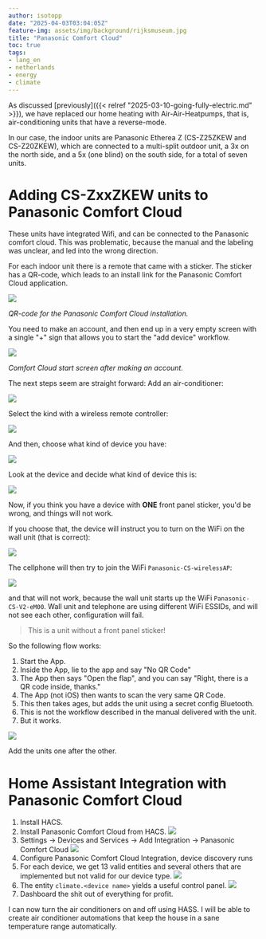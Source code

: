 ```yaml
---
author: isotopp
date: "2025-04-03T03:04:05Z"
feature-img: assets/img/background/rijksmuseum.jpg
title: "Panasonic Comfort Cloud"
toc: true
tags:
- lang_en
- netherlands
- energy
- climate
---
```


As discussed [previously]({{< relref "2025-03-10-going-fully-electric.md" >}}),
we have replaced our home heating with Air-Air-Heatpumps,
that is, air-conditioning units that have a reverse-mode.

In our case, the indoor units are Panasonic Etherea Z (CS-Z25ZKEW and CS-Z20ZKEW), 
which are connected to a multi-split outdoor unit,
a 3x on the north side, and a 5x (one blind) on the south side, for a total of seven units.

# Adding CS-ZxxZKEW units to Panasonic Comfort Cloud

These units have integrated Wifi, and can be connected to the Panasonic comfort cloud.
This was problematic, because the manual and the labeling was unclear, and led into the wrong direction.

For each indoor unit there is a remote that came with a sticker.
The sticker has a QR-code, which leads to an install link for the Panasonic Comfort Cloud application.

![](/uploads/2025/04/comfort-01.jpg)

*QR-code for the Panasonic Comfort Cloud installation.*

You need to make an account,
and then end up in a very empty screen with a single "+" sign that allows you to start the "add device" workflow. 

![](/uploads/2025/04/comfort-02.jpg)

*Comfort Cloud start screen after making an account.*

The next steps seem are straight forward: Add an air-conditioner:

![](/uploads/2025/04/comfort-03.jpg)

Select the kind with a wireless remote controller:

![](/uploads/2025/04/comfort-04.jpg)

And then, choose what kind of device you have:

![](/uploads/2025/04/comfort-06.jpg)

Look at the device and decide what kind of device this is:

![](/uploads/2025/04/comfort-05.jpg)

Now, if you think you have a device with **ONE** front panel sticker, you'd be wrong, and things will not work.

If you choose that, the device will instruct you to turn on the WiFi on the wall unit (that is correct):

![](/uploads/2025/04/comfort-07.jpg)

The cellphone will then try to join the WiFi `Panasonic-CS-wirelessAP`:

![](/uploads/2025/04/comfort-08.jpg)

and that will not work, because the wall unit starts up the WiFi `Panasonic-CS-V2-eM00`. 
Wall unit and telephone are using different WiFi ESSIDs, and will not see each other, configuration will fail.

> This is a unit without a front panel sticker!

So the following flow works:

1. Start the App.
2. Inside the App, lie to the app and say "No QR Code"
3. The App then says "Open the flap", and you can say "Right, there is a QR code inside, thanks."
4. The App (not iOS) then wants to scan the very same QR Code.
5. This then takes ages, but adds the unit using a secret config Bluetooth.
6. This is not the workflow described in the manual delivered with the unit.
7. But it works.

![](/uploads/2025/04/comfort-10.jpg)

Add the units one after the other.

# Home Assistant Integration with Panasonic Comfort Cloud

1. Install HACS.
2. Install Panasonic Comfort Cloud from HACS. ![](/uploads/2025/04/comfort-12.jpg)
3. Settings -> Devices and Services -> Add Integration -> Panasonic Comfort Cloud ![](/uploads/2025/04/comfort-13.jpg)
4. Configure Panasonic Comfort Cloud Integration, device discovery runs
5. For each device,
   we get 13 valid entities and several others
   that are implemented but not valid for our device type. ![](/uploads/2025/04/comfort-14.jpg)
6. The entity `climate.<device name>` yields a useful control panel. ![](/uploads/2025/04/comfort-15.jpg)
7. Dashboard the shit out of everything for profit.

I can now turn the air conditioners on and off using HASS.
I will be able to create air conditioner automations that keep the house in a sane temperature range automatically.
